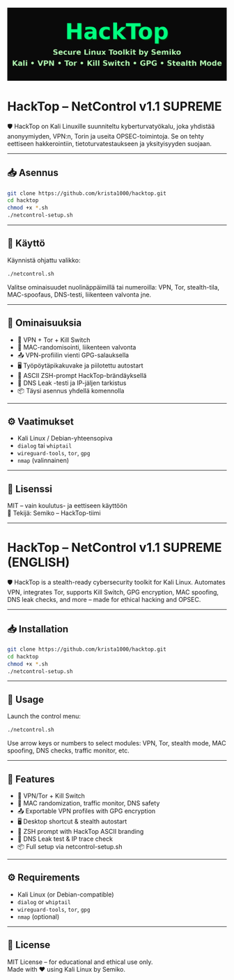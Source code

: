 <p align="center">
  <img src="HackTop-Banner-COMPACT.png" alt="HackTop Banner">
</p>


# HackTop – NetControl v1.1 SUPREME

🛡️ HackTop on Kali Linuxille suunniteltu kyberturvatyökalu, joka yhdistää anonyymiyden, VPN:n, Torin ja useita OPSEC-toimintoja. Se on tehty eettiseen hakkerointiin, tietoturvatestaukseen ja yksityisyyden suojaan.

---

## 📥 Asennus

```bash
git clone https://github.com/krista1000/hacktop.git
cd hacktop
chmod +x *.sh
./netcontrol-setup.sh
```

---

## 🚀 Käyttö

Käynnistä ohjattu valikko:

```bash
./netcontrol.sh
```

Valitse ominaisuudet nuolinäppäimillä tai numeroilla: VPN, Tor, stealth-tila, MAC-spoofaus, DNS-testi, liikenteen valvonta jne.

---

## 🔧 Ominaisuuksia

- 🔐 VPN + Tor + Kill Switch
- 🧱 MAC-randomisointi, liikenteen valvonta
- 📤 VPN-profiilin vienti GPG-salauksella
- 🖥️ Työpöytäpikakuvake ja piilotettu autostart
- 🎨 ASCII ZSH-prompt HackTop-brändäyksellä
- 🧪 DNS Leak -testi ja IP-jäljen tarkistus
- 📦 Täysi asennus yhdellä komennolla

---

## ⚙️ Vaatimukset

- Kali Linux / Debian-yhteensopiva
- `dialog` tai `whiptail`
- `wireguard-tools`, `tor`, `gpg`
- `nmap` (valinnainen)

---

## 📜 Lisenssi

MIT – vain koulutus- ja eettiseen käyttöön  
💜 Tekijä: Semiko – HackTop-tiimi

---

# HackTop – NetControl v1.1 SUPREME (ENGLISH)

🛡️ HackTop is a stealth-ready cybersecurity toolkit for Kali Linux. Automates VPN, integrates Tor, supports Kill Switch, GPG encryption, MAC spoofing, DNS leak checks, and more – made for ethical hacking and OPSEC.

---

## 📥 Installation

```bash
git clone https://github.com/krista1000/hacktop.git
cd hacktop
chmod +x *.sh
./netcontrol-setup.sh
```

---

## 🚀 Usage

Launch the control menu:

```bash
./netcontrol.sh
```

Use arrow keys or numbers to select modules: VPN, Tor, stealth mode, MAC spoofing, DNS checks, traffic monitor, etc.

---

## 🔧 Features

- 🔐 VPN/Tor + Kill Switch
- 🧱 MAC randomization, traffic monitor, DNS safety
- 📤 Exportable VPN profiles with GPG encryption
- 🖥️ Desktop shortcut & stealth autostart
- 🎨 ZSH prompt with HackTop ASCII branding
- 🧪 DNS Leak test & IP trace check
- 📦 Full setup via netcontrol-setup.sh

---

## ⚙️ Requirements

- Kali Linux (or Debian-compatible)
- `dialog` or `whiptail`
- `wireguard-tools`, `tor`, `gpg`
- `nmap` (optional)

---

## 📜 License

MIT License – for educational and ethical use only.  
Made with ❤️ using Kali Linux by Semiko.
